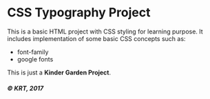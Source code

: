 # CSS Typography Project

This is a basic HTML project with CSS styling for learning purpose.
It includes implementation of some basic CSS concepts such as:

- font-family
- google fonts

This is just a **Kinder Garden Project**.

##### &copy; KRT, 2017
